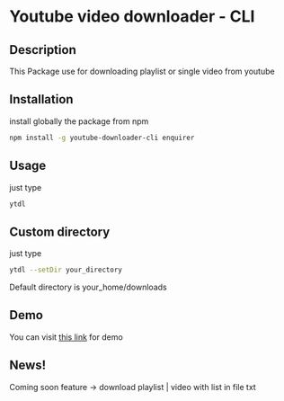 # Youtube video downloader - CLI

## Description

This Package use for downloading playlist or single video from youtube

## Installation

install globally the package from npm

```bash
npm install -g youtube-downloader-cli enquirer
```

## Usage

just type

```bash
ytdl
```

## Custom directory

just type

```bash
ytdl --setDir your_directory
```

Default directory is your_home/downloads

## Demo

You can visit [this link](https://instagram.fbdo7-1.fna.fbcdn.net/v/t50.2886-16/216859505_951063385678858_2558901082751597075_n.mp4?_nc_ht=instagram.fbdo7-1.fna.fbcdn.net&_nc_cat=110&_nc_ohc=-x_34T-4Q2gAX8_2b67&edm=ADECaisBAAAA&ccb=7-4&oe=60EE169B&oh=0d08faa904ab8e6711c3920c3b88b689&_nc_sid=ca78b6) for demo

## News!

Coming soon feature -> download playlist | video with list in file txt
